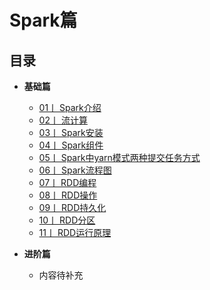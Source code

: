 # Spark篇

## 目录
   
-  **基础篇**
    - [01丨 Spark介绍 ](./Spark介绍.md)
    - [02丨 流计算 ](./流计算.md)
    - [03丨 Spark安装 ](./spark安装.md)
    - [04丨 Spark组件 ](./Spark组件.md)
    - [05丨 Spark中yarn模式两种提交任务方式 ](./Spark中yarn模式两种提交任务方式.md)
    - [06丨 Spark流程图 ](./Spark运行基本流程图.md)
    - [07丨 RDD编程 ](./RDD编程.md)
    - [08丨 RDD操作 ](./RDD操作.md)
    - [09丨 RDD持久化 ](./RDD持久化.md)
    - [10丨 RDD分区 ](./RDD分区.md)
    - [11丨 RDD运行原理 ](./RDD运行原理.md)
   
    



-  **进阶篇**
   - 内容待补充